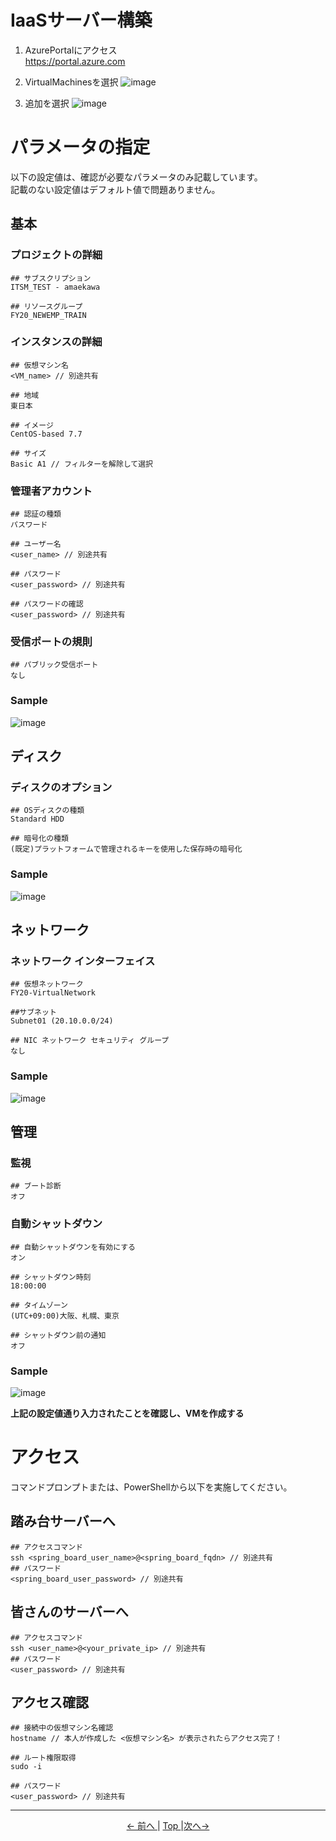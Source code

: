 # IaaSサーバー構築
1. AzurePortalにアクセス  
https://portal.azure.com

2. VirtualMachinesを選択
![image](https://user-images.githubusercontent.com/49776559/79426180-b9454700-7ffd-11ea-907e-a1af6bb86413.png)

3. 追加を選択
![image](https://user-images.githubusercontent.com/49776559/79426184-ba767400-7ffd-11ea-80db-c8bd0057fd8b.png)

# パラメータの指定
以下の設定値は、確認が必要なパラメータのみ記載しています。  
記載のない設定値はデフォルト値で問題ありません。

## 基本
### プロジェクトの詳細
```
## サブスクリプション
ITSM_TEST - amaekawa

## リソースグループ
FY20_NEWEMP_TRAIN
```
### インスタンスの詳細
```
## 仮想マシン名
<VM_name> // 別途共有

## 地域
東日本

## イメージ
CentOS-based 7.7

## サイズ
Basic A1 // フィルターを解除して選択
```
### 管理者アカウント
```
## 認証の種類
パスワード

## ユーザー名
<user_name> // 別途共有

## パスワード
<user_password> // 別途共有

## パスワードの確認
<user_password> // 別途共有
```
### 受信ポートの規則
```
## パブリック受信ポート
なし
```
### Sample
![image](https://user-images.githubusercontent.com/49776458/79406677-aec18800-7fd2-11ea-8a63-0a819a191a2d.PNG)
## ディスク

### ディスクのオプション
```
## OSディスクの種類
Standard HDD

## 暗号化の種類
(既定)プラットフォームで管理されるキーを使用した保存時の暗号化
```
### Sample
![image](https://user-images.githubusercontent.com/49776458/79406682-af5a1e80-7fd2-11ea-842c-b443714ff973.png)
## ネットワーク

### ネットワーク インターフェイス
```
## 仮想ネットワーク
FY20-VirtualNetwork

##サブネット
Subnet01 (20.10.0.0/24)

## NIC ネットワーク セキュリティ グループ
なし
```
### Sample
![image](https://user-images.githubusercontent.com/49776458/79406684-aff2b500-7fd2-11ea-9c86-ff2281228493.png)
## 管理

### 監視
```
## ブート診断
オフ
```
### 自動シャットダウン
```
## 自動シャットダウンを有効にする
オン

## シャットダウン時刻
18:00:00

## タイムゾーン
(UTC+09:00)大阪、札幌、東京

## シャットダウン前の通知
オフ
```
### Sample
![image](https://user-images.githubusercontent.com/49776559/79420862-b4c86080-7ff4-11ea-9184-8545cb9dc104.png)

**上記の設定値通り入力されたことを確認し、VMを作成する**

# アクセス
コマンドプロンプトまたは、PowerShellから以下を実施してください。

## 踏み台サーバーへ
```
## アクセスコマンド
ssh <spring_board_user_name>@<spring_board_fqdn> // 別途共有
## パスワード
<spring_board_user_password> // 別途共有
```

## 皆さんのサーバーへ
```
## アクセスコマンド
ssh <user_name>@<your_private_ip> // 別途共有
## パスワード
<user_password> // 別途共有
```

## アクセス確認
```
## 接続中の仮想マシン名確認
hostname // 本人が作成した <仮想マシン名> が表示されたらアクセス完了！

## ルート権限取得
sudo -i

## パスワード
<user_password> // 別途共有
```

---

<p style="text-align:center"> <a href="../overview/promql"><- 前へ </a> | <a href="../"> Top </a> |<a href="./service_installation">次へ-> </a></p>
